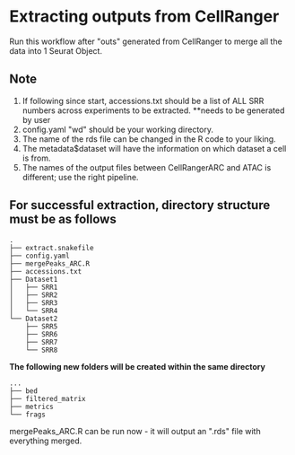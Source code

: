 # Extracting outputs from CellRanger 
Run this workflow after "outs" generated from CellRanger to merge all the data into 1 Seurat Object.

## Note
1) If following since start, accessions.txt should be a list of ALL SRR numbers across experiments to be extracted. **needs to be generated by user 
2) config.yaml "wd" should be your working directory.
3) The name of the rds file can be changed in the R code to your liking.
4) The metadata$dataset will have the information on which dataset a cell is from.
5) The names of the output files between CellRangerARC and ATAC is different; use the right pipeline.

## For successful extraction, directory structure must be as follows
```
.
├── extract.snakefile
├── config.yaml
├── mergePeaks_ARC.R
├── accessions.txt
├── Dataset1
│   ├── SRR1
│   ├── SRR2
│   ├── SRR3
│   └── SRR4
└── Dataset2
    ├── SRR5
    ├── SRR6
    ├── SRR7
    └── SRR8

```

**The following new folders will be created within the same directory**

```
...
├── bed
├── filtered_matrix
├── metrics
└── frags

```

mergePeaks_ARC.R can be run now - it will output an ".rds" file with everything merged. 


